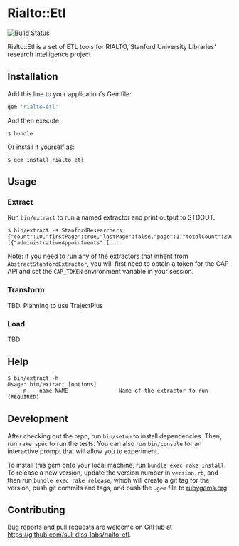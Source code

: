 # Rialto::Etl

[![Build Status](https://travis-ci.org/sul-dlss-labs/rialto-etl.svg?branch=master)](https://travis-ci.org/sul-dlss-labs/rialto-etl)

Rialto::Etl is a set of ETL tools for RIALTO, Stanford University Libraries' research intelligence project

## Installation

Add this line to your application's Gemfile:

```ruby
gem 'rialto-etl'
```

And then execute:

    $ bundle

Or install it yourself as:

    $ gem install rialto-etl

## Usage

### Extract

Run `bin/extract` to run a named extractor and print output to STDOUT.

    $ bin/extract -s StanfordResearchers
    {"count":10,"firstPage":true,"lastPage":false,"page":1,"totalCount":29089,"totalPages":2909,"values":[{"administrativeAppointments":[...

Note: if you need to run any of the extractors that inherit from `AbstractStanfordExtractor`, you will first need to obtain a token for the CAP API and set the `CAP_TOKEN` environment variable in your session.

### Transform

TBD. Planning to use TrajectPlus

### Load

TBD

## Help

    $ bin/extract -h
    Usage: bin/extract [options]
        -n, --name NAME                Name of the extractor to run (REQUIRED)

## Development

After checking out the repo, run `bin/setup` to install dependencies. Then, run `rake spec` to run the tests. You can also run `bin/console` for an interactive prompt that will allow you to experiment.

To install this gem onto your local machine, run `bundle exec rake install`. To release a new version, update the version number in `version.rb`, and then run `bundle exec rake release`, which will create a git tag for the version, push git commits and tags, and push the `.gem` file to [rubygems.org](https://rubygems.org).

## Contributing

Bug reports and pull requests are welcome on GitHub at https://github.com/sul-dlss-labs/rialto-etl.
